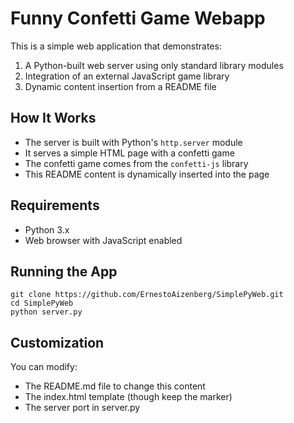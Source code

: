 # Funny Confetti Game Webapp

This is a simple web application that demonstrates:
1. A Python-built web server using only standard library modules
2. Integration of an external JavaScript game library
3. Dynamic content insertion from a README file

## How It Works

- The server is built with Python's `http.server` module
- It serves a simple HTML page with a confetti game
- The confetti game comes from the `confetti-js` library
- This README content is dynamically inserted into the page

## Requirements

- Python 3.x
- Web browser with JavaScript enabled

## Running the App
```shell
git clone https://github.com/ErnestoAizenberg/SimplePyWeb.git
cd SimplePyWeb
python server.py
```

## Customization

You can modify:
- The README.md file to change this content
- The index.html template (though keep the <!-- README_CONTENT --> marker)
- The server port in server.py
